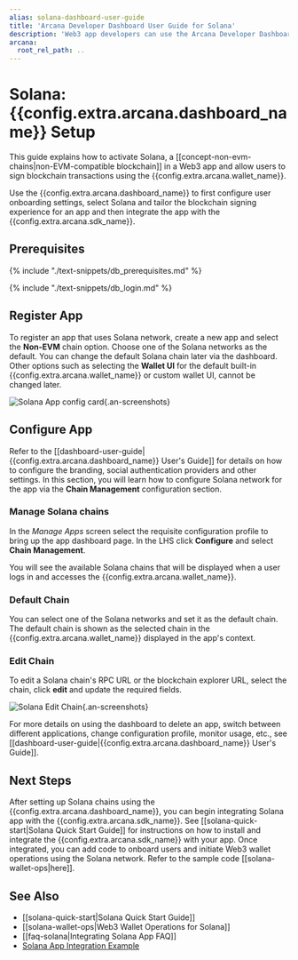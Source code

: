 ```yaml
---
alias: solana-dashboard-user-guide
title: 'Arcana Developer Dashboard User Guide for Solana'
description: 'Web3 app developers can use the Arcana Developer Dashboard to register and configure the apps to use Solana network, before integration with the Arcana Auth SDK.'
arcana:
  root_rel_path: ..
---
```


# Solana: {{config.extra.arcana.dashboard_name}} Setup

This guide explains how to activate Solana, a [[concept-non-evm-chains|non-EVM-compatible blockchain]] in a Web3 app and allow users to sign blockchain transactions using the {{config.extra.arcana.wallet_name}}.

Use the {{config.extra.arcana.dashboard_name}} to first configure user onboarding settings, select Solana and tailor the blockchain signing experience for an app and then integrate the app with the {{config.extra.arcana.sdk_name}}. 

## Prerequisites

{% include "./text-snippets/db_prerequisites.md" %}

{% include "./text-snippets/db_login.md" %}

## Register App

To register an app that uses Solana network, create a new app and select the **Non-EVM** chain option. Choose one of the Solana networks as the default. You can change the default Solana chain later via the dashboard. Other options such as selecting the **Wallet UI** for the default built-in {{config.extra.arcana.wallet_name}} or custom wallet UI, cannot be changed later.

![Solana App config card](/img/an_db_new_solana_app_card.gif){.an-screenshots}

## Configure App

Refer to the [[dashboard-user-guide|{{config.extra.arcana.dashboard_name}} User's Guide]] for details on how to configure the branding, social authentication providers and other settings. In this section, you will learn how to configure Solana network for the app via the **Chain Management** configuration section.

### Manage Solana chains

In the *Manage Apps* screen select the requisite configuration profile to bring up the app dashboard page. In the LHS click **Configure** and select **Chain Management**.

You will see the available Solana chains that will be displayed when a user logs in and accesses the {{config.extra.arcana.wallet_name}}.

### Default Chain

You can select one of the Solana networks and set it as the default chain. The default chain is shown as the selected chain in the {{config.extra.arcana.wallet_name}} displayed in the app's context.

### Edit Chain

To edit a Solana chain's RPC URL or the blockchain explorer URL, select the chain, click **edit** and update the required fields.

![Solana Edit Chain](/img/an_db_new_solana_edit_chain.gif){.an-screenshots}

<!--
## Switch Chain Type

If you create an app entry with Solana, you can later switch the chain types to EVM-compatible chains or other supported non-EVM chains. Switching to EVM chains will result in the wallet displaying only the EVM chains once the user logs in.  

Note, at a time, developers can only enable either EVM-compatible chains or the Solana chains. In the future, there may be other chains besides Solana that may show up in the **Chain Type** dropdown list.

![Solana Switch Chain](/img/an_db_new_solana_switch_evm.gif){.an-screenshots}

!!! warning "Dynamic Switching"

      Switching between EVM and non-EVM chains is allowed only during app development. Once the app is deployed and users log in, if a user logs in and the wallet displays the Solana chain as the default one selected by the app developer, switching chains from the wallet UI may not work. If a user logs out and then re-logs into the app, they will see a different type of chain (EVM, non-EVM) and the keys will be different.

-->

For more details on using the dashboard to delete an app, switch between different applications, change configuration profile, monitor usage, etc., see [[dashboard-user-guide|{{config.extra.arcana.dashboard_name}} User's Guide]]. 

## Next Steps

After setting up Solana chains using the {{config.extra.arcana.dashboard_name}}, you can begin integrating Solana app with the {{config.extra.arcana.sdk_name}}. See [[solana-quick-start|Solana Quick Start Guide]] for instructions on how to install and integrate the {{config.extra.arcana.sdk_name}} with your app. Once integrated, you can add code to onboard users and initiate Web3 wallet operations using the Solana network. Refer to the sample code [[solana-wallet-ops|here]].

## See Also

* [[solana-quick-start|Solana Quick Start Guide]]
* [[solana-wallet-ops|Web3 Wallet Operations for Solana]]
* [[faq-solana|Integrating Solana App FAQ]]
* [Solana App Integration Example](https://github.com/arcana-network/auth-examples)